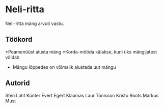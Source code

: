 # Neli-ritta

Neli-ritta mäng arvuti vastu.

## Töökord
*Peamenüüst alusta mäng
*Korda-mööda käiakse, kuni üks mängijatest võidab
* Mängu lõppedes on võimalik alustada uut mängu

## Autorid
Sten Laht
Künter Evert
Egert Klaamas
Laur Tõnisson
Kristo Roots
Markus Must
